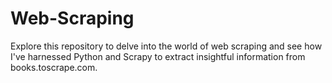 # Web-Scraping
Explore this repository to delve into the world of web scraping and see how I've harnessed Python and Scrapy to extract insightful information from books.toscrape.com. 
